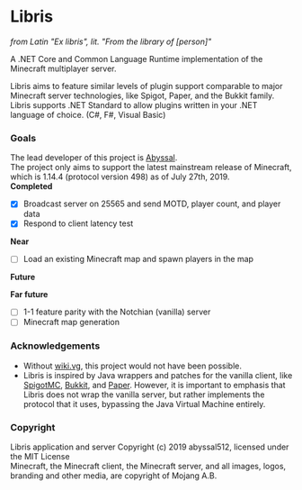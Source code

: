 # Libris
*from Latin "Ex libris", lit. "From the library of [person]"*    
  
A .NET Core and Common Language Runtime implementation of the Minecraft multiplayer server.   
  
Libris aims to feature similar levels of plugin support comparable to major Minecraft server technologies, like Spigot, Paper, and the Bukkit family. Libris supports .NET Standard to allow plugins written in your .NET language of choice. (C#, F#, Visual Basic)

### Goals
The lead developer of this project is [Abyssal](http://github.com/abyssal512).  
The project only aims to support the latest mainstream release of Minecraft, which is 1.14.4 (protocol version 498) as of July 27th, 2019.  
**Completed**
- [x] Broadcast server on 25565 and send MOTD, player count, and player data
- [x] Respond to client latency test
  
**Near**
- [ ] Load an existing Minecraft map and spawn players in the map
  
**Future**
  
**Far future**
- [ ] 1-1 feature parity with the Notchian (vanilla) server
- [ ] Minecraft map generation

### Acknowledgements
- Without [wiki.vg](https://wiki.vg/Main_Page), this project would not have been possible.
- Libris is inspired by Java wrappers and patches for the vanilla client, like [SpigotMC](https://www.spigotmc.org/), [Bukkit](https://bukkit.org/), and [Paper](https://papermc.io/). However, it is important to emphasis that Libris does not wrap the vanilla server, but rather implements the protocol that it uses, bypassing the Java Virtual Machine entirely.

### Copyright
Libris application and server Copyright (c) 2019 abyssal512, licensed under the MIT License  
Minecraft, the Minecraft client, the Minecraft server, and all images, logos, branding and other media, are copyright of Mojang A.B.
